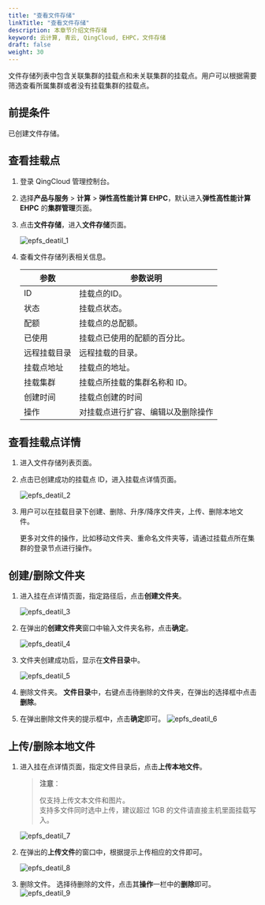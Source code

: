 ```yaml
---
title: "查看文件存储"
linkTitle: "查看文件存储"
description: 本章节介绍文件存储
keyword: 云计算, 青云, QingCloud, EHPC，文件存储
draft: false
weight: 30
---
```


文件存储列表中包含关联集群的挂载点和未关联集群的挂载点。用户可以根据需要筛选查看所属集群或者没有挂载集群的挂载点。

## 前提条件

已创建文件存储。

## 查看挂载点

1. 登录 QingCloud 管理控制台。

2. 选择**产品与服务** > **计算** > **弹性高性能计算 EHPC**，默认进入**弹性高性能计算 EHPC** 的**集群管理**页面。

3. 点击**文件存储**，进入**文件存储**页面。

   ![epfs_deatil_1](../../../_images/epfs_deatil_1.png)

4. 查看文件存储列表相关信息。

   | 参数         | 参数说明             |
   | ------------ | -------------------- |
   | ID           | 挂载点的ID。         |
   | 状态         | 挂载点状态。         |
   | 配额         | 挂载点的总配额。     |
   | 已使用       | 挂载点已使用的配额的百分比。 |
   | 远程挂载目录 | 远程挂载的目录。     |
   | 挂载点地址   | 挂载点的地址。       |
   | 挂载集群     | 挂载点所挂载的集群名称和 ID。         |
   |创建时间 |挂载点创建的时间|
   |操作    |对挂载点进行扩容、编辑以及删除操作|


## 查看挂载点详情

1. 进入文件存储列表页面。

2. 点击已创建成功的挂载点 ID，进入挂载点详情页面。

   ![epfs_deatil_2](../../../_images/epfs_deatil_2.png)

3. 用户可以在挂载目录下创建、删除、升序/降序文件夹，上传、删除本地文件。

   更多对文件的操作，比如移动文件夹、重命名文件夹等，请通过挂载点所在集群的登录节点进行操作。

## 创建/删除文件夹

1. 进入挂在点详情页面，指定路径后，点击**创建文件夹**。

   ![epfs_deatil_3](../../../_images/epfs_deatil_3.png)

2. 在弹出的**创建文件夹**窗口中输入文件夹名称，点击**确定**。

   ![epfs_deatil_4](../../../_images/epfs_deatil_4.png)

3. 文件夹创建成功后，显示在**文件目录**中。

   ![epfs_deatil_5](../../../_images/epfs_deatil_5.png)

4. 删除文件夹。
   **文件目录**中，右键点击待删除的文件夹，在弹出的选择框中点击**删除**。

6. 在弹出删除文件夹的提示框中，点击**确定**即可。
   ![epfs_deatil_6](../../../_images/epfs_deatil_6.png)

## 上传/删除本地文件

1. 进入挂在点详情页面，指定文件目录后，点击**上传本地文件**。

   >**注意**：
   >
   > 仅支持上传文本文件和图片。  
   > 支持多文件同时选中上传，建议超过 1GB 的文件请直接主机里面挂载写入。

   ![epfs_deatil_7](../../../_images/epfs_deatil_7.png)

2. 在弹出的**上传文件**的窗口中，根据提示上传相应的文件即可。

   ![epfs_deatil_8](../../../_images/epfs_deatil_8.png)

3. 删除文件。
   选择待删除的文件，点击其**操作**一栏中的**删除**即可。
   ![epfs_deatil_9](../../../_images/epfs_deatil_9.png)